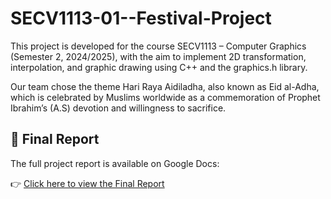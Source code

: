 # SECV1113-01--Festival-Project
This project is developed for the course SECV1113 – Computer Graphics (Semester 2, 2024/2025), with the aim to implement 2D transformation, interpolation, and graphic drawing using C++ and the graphics.h library.

Our team chose the theme Hari Raya Aidiladha, also known as Eid al-Adha, which is celebrated by Muslims worldwide as a commemoration of Prophet Ibrahim’s (A.S) devotion and willingness to sacrifice. 

## 📄 Final Report

The full project report is available on Google Docs:

👉 [Click here to view the Final Report](https://docs.google.com/document/d/1Qb7uZIiwvCd8tSfGqrYSqddTcRlaNsTUsehR8ELun-E/edit?usp=sharing)
